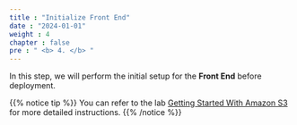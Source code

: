 ```yaml
---
title : "Initialize Front End"
date : "2024-01-01"
weight : 4
chapter : false
pre : " <b> 4. </b> "
---
```


In this step, we will perform the initial setup for the **Front End** before deployment.

{{% notice tip %}}
You can refer to the lab [Getting Started With Amazon S3](https://000057.awsstudygroup.com/)
for more detailed instructions.
{{% /notice %}}
